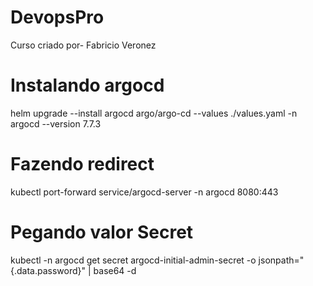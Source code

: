# DevopsPro
Curso criado por- Fabricio Veronez

# Instalando argocd
  helm upgrade --install argocd argo/argo-cd --values ./values.yaml -n argocd --version 7.7.3

# Fazendo redirect
  kubectl port-forward service/argocd-server -n argocd 8080:443

# Pegando valor Secret
  kubectl -n argocd get secret argocd-initial-admin-secret -o jsonpath="{.data.password}" | base64 -d
